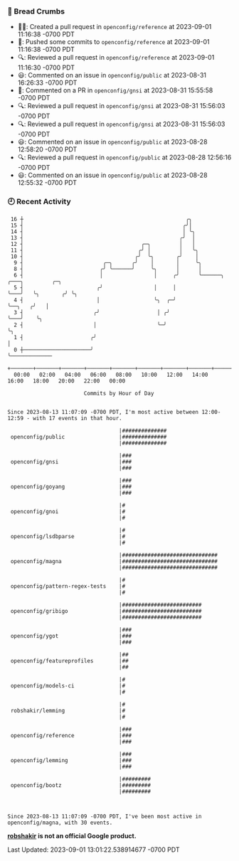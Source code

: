 ### 🍞 Bread Crumbs

 * ✍🏼: Created a pull request in `openconfig/reference` at 2023-09-01 11:16:38 -0700 PDT
 * 🚢: Pushed some commits to `openconfig/reference` at 2023-09-01 11:16:38 -0700 PDT
 * 🔍: Reviewed a pull request in  `openconfig/reference` at 2023-09-01 11:16:30 -0700 PDT
 * 😃: Commented on an issue in `openconfig/public` at 2023-08-31 16:26:33 -0700 PDT
 * 💬: Commented on a PR in  `openconfig/gnsi` at 2023-08-31 15:55:58 -0700 PDT
 * 🔍: Reviewed a pull request in  `openconfig/gnsi` at 2023-08-31 15:56:03 -0700 PDT
 * 🔍: Reviewed a pull request in  `openconfig/gnsi` at 2023-08-31 15:56:03 -0700 PDT
 * 😃: Commented on an issue in `openconfig/public` at 2023-08-28 12:58:20 -0700 PDT
 * 🔍: Reviewed a pull request in  `openconfig/public` at 2023-08-28 12:56:16 -0700 PDT
 * 😃: Commented on an issue in `openconfig/public` at 2023-08-28 12:55:32 -0700 PDT

### 🕘 Recent Activity
```
 16 ┼                                                   ╭╮
 15 ┤                                                  ╭╯│
 14 ┤                                                  │ ╰╮
 13 ┤                                                 ╭╯  │
 12 ┤                                     ╭─╮         │   │
 11 ┤                                    ╭╯ │         │   ╰╮
 10 ┤                                   ╭╯  ╰╮       ╭╯    │
  9 ┤                         ╭─╮      ╭╯    │       │     ╰╮
  8 ┤                        ╭╯ ╰──────╯     ╰╮      │      │
  6 ┤                        │                │     ╭╯      ╰──────╮   ╭───╮         ╭─╮
  5 ┤                       ╭╯                │     │              ╰───╯   ╰╮       ╭╯ ╰╮
  4 ┤                       │                 ╰╮  ╭─╯                       ╰──╮   ╭╯   │
  3 ┤                      ╭╯                  │ ╭╯                            ╰───╯    ╰╮
  2 ┤                      │                   ╰─╯                                       ╰╮
  1 ┤                     ╭╯                                                              │
  0 ┼─────────────────────╯                                                               ╰─────────────
    +───────+───────+───────+───────+───────+───────+───────+───────+───────+───────+───────+───────+────
  00:00   02:00   04:00   06:00   08:00   10:00   12:00   14:00   16:00   18:00   20:00   22:00   00:00   

						Commits by Hour of Day


Since 2023-08-13 11:07:09 -0700 PDT, I'm most active between 12:00-12:59 - with 17 events in that hour.

```



```
                                   |##############
 openconfig/public                 |##############
                                   |##############

                                   |###
 openconfig/gnsi                   |###
                                   |###

                                   |###
 openconfig/goyang                 |###
                                   |###

                                   |#
 openconfig/gnoi                   |#
                                   |#

                                   |#
 openconfig/lsdbparse              |#
                                   |#

                                   |##############################
 openconfig/magna                  |##############################
                                   |##############################

                                   |#
 openconfig/pattern-regex-tests    |#
                                   |#

                                   |#########################
 openconfig/gribigo                |#########################
                                   |#########################

                                   |###
 openconfig/ygot                   |###
                                   |###

                                   |##
 openconfig/featureprofiles        |##
                                   |##

                                   |#
 openconfig/models-ci              |#
                                   |#

                                   |#
 robshakir/lemming                 |#
                                   |#

                                   |###
 openconfig/reference              |###
                                   |###

                                   |###
 openconfig/lemming                |###
                                   |###

                                   |#########
 openconfig/bootz                  |#########
                                   |#########



Since 2023-08-13 11:07:09 -0700 PDT, I've been most active in openconfig/magna, with 30 events.

```
**[robshakir](mailto:robjs@google.com) is not an official Google product.**  


Last Updated: 2023-09-01 13:01:22.538914677 -0700 PDT
